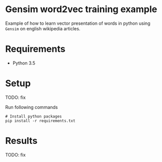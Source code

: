 
# Gensim word2vec training example

Example of how to learn vector presentation of words in python using `Gensim`
on english wikipedia articles.

# Requirements

* Python 3.5

# Setup

TODO: fix

Run following commands

```
# Install python packages
pip install -r requirements.txt
```


# Results

TODO: fix

